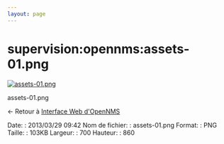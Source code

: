 ```yaml
---
layout: page
---
```


supervision:opennms:assets-01.png
=================================

[![assets-01.png](../..//assets/media/supervision/opennms/assets-01.png@cache=&w=569&h=700 "assets-01.png")](../..//assets/media/supervision/opennms/assets-01.png@cache= "Afficher le fichier original")

assets-01.png

← Retour à [Interface Web
d'OpenNMS](../../../opennms/opennms-interface.html "opennms:opennms-interface")

Date:
:   2013/03/29 09:42
Nom de fichier:
:   assets-01.png
Format:
:   PNG
Taille:
:   103KB
Largeur:
:   700
Hauteur:
:   860

